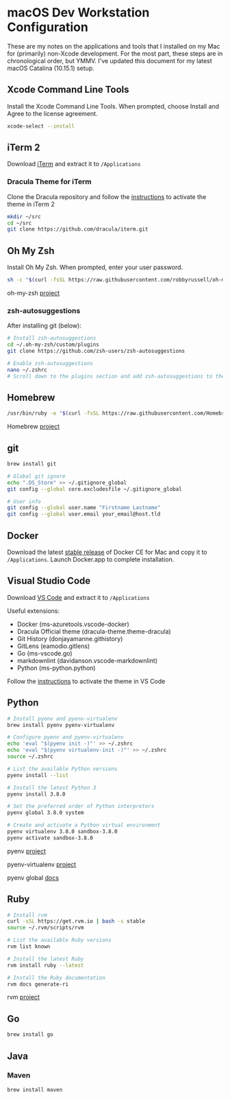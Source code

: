 # macOS Dev Workstation Configuration

These are my notes on the applications and tools that I installed on my Mac for
(primarily) non-Xcode development. For the most part, these steps are in
chronological order, but YMMV. I've updated this document for my latest macOS
Catalina (10.15.1) setup.

## Xcode Command Line Tools

Install the Xcode Command Line Tools. When prompted, choose Install and Agree to the license agreement.

```bash
xcode-select --install
```

## iTerm 2

Download [iTerm](https://iterm2.com/downloads.html) and extract it to `/Applications`

### Dracula Theme for iTerm

Clone the Dracula repository and follow the [instructions](https://draculatheme.com/iterm/) to activate the theme in iTerm 2

```bash
mkdir ~/src
cd ~/src
git clone https://github.com/dracula/iterm.git
```

## Oh My Zsh

Install Oh My Zsh. When prompted, enter your user password.

```bash
sh -c "$(curl -fsSL https://raw.githubusercontent.com/robbyrussell/oh-my-zsh/master/tools/install.sh)"
```

oh-my-zsh [project](https://github.com/robbyrussell/oh-my-zsh_)

### zsh-autosuggestions

After installing git (below):

```bash
# Install zsh-autosuggestions
cd ~/.oh-my-zsh/custom/plugins
git clone https://github.com/zsh-users/zsh-autosuggestions

# Enable zsh-autosuggestions
nano ~/.zshrc
# Scroll down to the plugins section and add zsh-autosuggestions to the space-separated list
```

## Homebrew

```bash
/usr/bin/ruby -e "$(curl -fsSL https://raw.githubusercontent.com/Homebrew/install/master/install)"
```

Homebrew [project](https://brew.sh)

## git

```bash
brew install git

# Global git ignore
echo ".DS_Store" >> ~/.gitignore_global
git config --global core.excludesfile ~/.gitignore_global

# User info
git config --global user.name "Firstname Lastname"
git config --global user.email your_email@host.tld
```

## Docker

Download the latest [stable release](https://docs.docker.com/docker-for-mac/release-notes/) of Docker CE for Mac and copy it to `/Applications`. Launch Docker.app to complete installation.

## Visual Studio Code

Download [VS Code](https://code.visualstudio.com/Download) and extract it to `/Applications`

Useful extensions:

* Docker (ms-azuretools.vscode-docker)
* Dracula Official theme (dracula-theme.theme-dracula)
* Git History (donjayamanne.githistory)
* GitLens (eamodio.gitlens)
* Go (ms-vscode.go)
* markdownlint (davidanson.vscode-markdownlint)
* Python (ms-python.python)

Follow the [instructions](https://draculatheme.com/visual-studio-code/) to activate the theme in VS Code

## Python

```bash
# Install pyenv and pyenv-virtualenv
brew install pyenv pyenv-virtualenv

# Configure pyenv and pyenv-virtualenv
echo 'eval "$(pyenv init -)"' >> ~/.zshrc
echo 'eval "$(pyenv virtualenv-init -)"' >> ~/.zshrc
source ~/.zshrc

# List the available Python versions
pyenv install --list

# Install the latest Python 3
pyenv install 3.8.0

# Set the preferred order of Python interpreters
pyenv global 3.8.0 system

# Create and activate a Python virtual environment
pyenv virtualenv 3.8.0 sandbox-3.8.0
pyenv activate sandbox-3.8.0
```

pyenv [project](https://github.com/pyenv/pyenv)

pyenv-virtualenv [project](https://github.com/pyenv/pyenv-virtualenv)

pyenv global [docs](https://github.com/pyenv/pyenv/blob/master/COMMANDS.md#pyenv-global-advanced)

## Ruby

```bash
# Install rvm
curl -sSL https://get.rvm.io | bash -s stable
source ~/.rvm/scripts/rvm

# List the available Ruby versions
rvm list known

# Install the latest Ruby
rvm install ruby --latest

# Install the Ruby documentation
rvm docs generate-ri
```

rvm [project](https://rvm.io)

## Go

```bash
brew install go
```

## Java

### Maven

```bash
brew install maven
```
